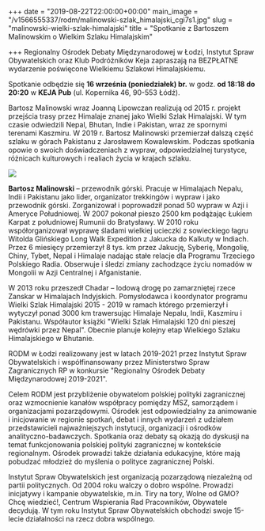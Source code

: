 +++
date = "2019-08-22T22:00:00+00:00"
main_image = "/v1566555337/rodm/malinowski-szlak_himalajski_cgi7s1.jpg"
slug = "malinowski-wielki-szlak-himalajski"
title = "Spotkanie z Bartoszem Malinowskim o Wielkim Szlaku Himalajskim"

+++
Regionalny Ośrodek Debaty Międzynarodowej w Łodzi, Instytut Spraw Obywatelskich oraz Klub Podróżników Keja zapraszają na BEZPŁATNE wydarzenie poświęcone Wielkiemu Szlakowi Himalajskiemu.

Spotkanie odbędzie się **16 września (poniedziałek) br.** w godz. **od 18:18 do 20:20** w **KEJA Pub** (ul. Kopernika 46, 90-553 Łódź).

Bartosz Malinowski wraz Joanną Lipowczan realizują od 2015 r. projekt przejścia trasy przez Himalaje znanej jako Wielki Szlak Himalajski. W tym czasie odwiedzili Nepal, Bhutan, Indie i Pakistan, wraz ze spornymi terenami Kaszmiru. W 2019 r. Bartosz Malinowski przemierzał dalszą część szlaku w górach Pakistanu z Jarosławem Kowalewskim. Podczas spotkania opowie o swoich doświadczeniach z wypraw, odpowiedzialnej turystyce, różnicach kulturowych i realiach życia w krajach szlaku.

![](https://res.cloudinary.com/inspro/image/upload/v1566556000/rodm/P1012575_1_qtcfti.jpg)

**Bartosz Malinowski** – przewodnik górski. Pracuje w Himalajach Nepalu, Indii i Pakistanu jako lider, organizator trekkingów i wypraw i jako przewodnik górski. Zorganizował i poprowadził ponad 50 wypraw w Azji i Ameryce Południowej. W 2007 pokonał pieszo 2500 km podążając Łukiem Karpat z południowej Rumunii do Bratysławy. W 2010 roku współorganizował wyprawę śladami wielkiej ucieczki z sowieckiego łagru Witolda Glińskiego Long Walk Expedition z Jakucka do Kalkuty w Indiach. Przez 6 miesięcy przemierzył 8 tys. km przez Jakucję, Syberię, Mongolię, Chiny, Tybet, Nepal i Himalaje nadając stałe relacje dla Programu Trzeciego Polskiego Radia. Obserwuje i śledzi zmiany zachodzące życiu nomadów w Mongolii w Azji Centralnej i Afganistanie.

W 2013 roku przeszedł Chadar – lodową drogę po zamarzniętej rzece Zanskar w Himalajach Indyjskich. Pomysłodawca i koordynator programu Wielki Szlak Himalajski 2015 - 2019 w ramach którego przemierzył i wytyczył ponad 3000 km trawersując Himalaje Nepalu, Indii, Kaszmiru i Pakistanu. Współautor książki "Wielki Szlak Himalajski 120 dni pieszej wędrówki przez Nepal". Obecnie planuje kolejny etap Wielkiego Szlaku Himalajskiego w Bhutanie.

RODM w Łodzi realizowany jest w latach 2019-2021 przez Instytut Spraw Obywatelskich i współfinansowany przez Ministerstwo Spraw Zagranicznych RP w konkursie "Regionalny Ośrodek Debaty Międzynarodowej 2019-2021".

Celem RODM jest przybliżenie obywatelom polskiej polityki zagranicznej oraz wzmocnienie kanałów współpracy pomiędzy MSZ, samorządem i organizacjami pozarządowymi. Ośrodek jest odpowiedzialny za animowanie i inicjowanie w regionie spotkań, debat i innych wydarzeń z udziałem przedstawicieli najważniejszych instytucji, organizacji i ośrodków analityczno-badawczych. Spotkania oraz debaty są okazją do dyskusji na temat funkcjonowania polskiej polityki zagranicznej w kontekście regionalnym. Ośrodek prowadzi także działania edukacyjne, które mają pobudzać młodzież do myślenia o polityce zagranicznej Polski.

Instytut Spraw Obywatelskich jest organizacją pozarządową niezależną od partii politycznych. Od 2004 roku walczy o dobro wspólne. Prowadzi inicjatywy i kampanie obywatelskie, m.in. Tiry na tory, Wolne od GMO? Chcę wiedzieć!, Centrum Wspierania Rad Pracowników, Obywatele decydują. W tym roku Instytut Spraw Obywatelskich obchodzi swoje 15-lecie działalności na rzecz dobra wspólnego.
